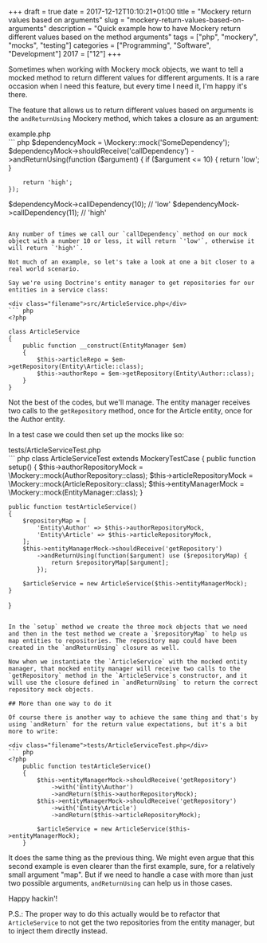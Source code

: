 +++
draft = true
date = 2017-12-12T10:10:21+01:00
title = "Mockery return values based on arguments"
slug = "mockery-return-values-based-on-arguments"
description = "Quick example how to have Mockery return different values based on the method arguments"
tags = ["php", "mockery", "mocks", "testing"]
categories = ["Programming", "Software", "Development"]
2017 = ["12"]
+++

Sometimes when working with Mockery mock objects, we want to tell a mocked method to return different values for different arguments. It is a rare occasion when I need this feature, but every time I need it, I'm happy it's there.

The feature that allows us to return different values based on arguments is the `andReturnUsing` Mockery method, which takes a closure as an argument:

<div class="filename">example.php</div>
``` php
$dependencyMock = \Mockery::mock('SomeDependency');
$dependencyMock->shouldReceive('callDependency')
    ->andReturnUsing(function ($argument) {
        if ($argument <= 10) {
            return 'low';
        }

        return 'high';
    });

$dependencyMock->callDependency(10); // 'low'
$dependencyMock->callDependency(11); // 'high'
```

Any number of times we call our `callDependency` method on our mock object with a number 10 or less, it will return `'low'`, otherwise it will return `'high'`.

Not much of an example, so let's take a look at one a bit closer to a real world scenario.

Say we're using Doctrine's entity manager to get repositories for our entities in a service class:

<div class="filename">src/ArticleService.php</div>
``` php
<?php

class ArticleService
{
    public function __construct(EntityManager $em)
    {
        $this->articleRepo = $em->getRepository(Entity\Article::class);
        $this->authorRepo = $em->getRepository(Entity\Author::class);
    }
}
```

Not the best of the codes, but we'll manage. The entity manager receives two calls to the `getRepository` method, once for the Article entity, once for the Author entity.

In a test case we could then set up the mocks like so:

<div class="filename">tests/ArticleServiceTest.php</div>
``` php
<?php

class ArticleServiceTest extends MockeryTestCase
{
    public function setup()
    {
        $this->authorRepositoryMock = \Mockery::mock(AuthorRepository::class);
        $this->articleRepositoryMock = \Mockery::mock(ArticleRepository::class);
        $this->entityManagerMock = \Mockery::mock(EntityManager::class);
    }

    public function testArticleService()
    {
        $repositoryMap = [
            'Entity\Author' => $this->authorRepositoryMock,
            'Entity\Article' => $this->articleRepositoryMock,
        ];
        $this->entityManagerMock->shouldReceive('getRepository')
            ->andReturnUsing(function($argument) use ($repositoryMap) {
                return $repositoryMap[$argument];
            });

        $articleService = new ArticleService($this->entityManagerMock);
    }
}
```

In the `setup` method we create the three mock objects that we need and then in the test method we create a `$repositoryMap` to help us map entities to repositories. The repository map could have been created in the `andReturnUsing` closure as well.

Now when we instantiate the `ArticleService` with the mocked entity manager, that mocked entity manager will receive two calls to the `getRepository` method in the `ArticleService`s constructor, and it will use the closure defined in `andReturnUsing` to return the correct repository mock objects.

## More than one way to do it

Of course there is another way to achieve the same thing and that's by using `andReturn` for the return value expectations, but it's a bit more to write:

<div class="filename">tests/ArticleServiceTest.php</div>
``` php
<?php
    public function testArticleService()
    {
        $this->entityManagerMock->shouldReceive('getRepository')
            ->with('Entity\Author')
            ->andReturn($this->authorRepositoryMock);
        $this->entityManagerMock->shouldReceive('getRepository')
            ->with('Entity\Article')
            ->andReturn($this->articleRepositoryMock);

        $articleService = new ArticleService($this->entityManagerMock);
    }
```

It does the same thing as the previous thing. We might even argue that this second example is even clearer than the first example, sure, for a relatively small argument "map". But if we need to handle a case with more than just two possible arguments, `andReturnUsing` can help us in those cases.

Happy hackin'!

P.S.: The proper way to do this actually would be to refactor that `ArticleService` to not get the two repositories from the entity manager, but to inject them directly instead.
